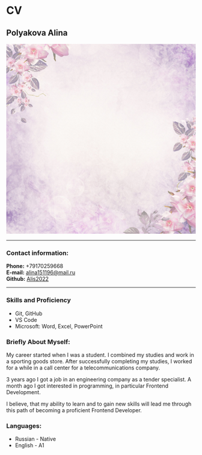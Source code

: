# CV
## Polyakova Alina 

![abc](./picture/fon.jpg)

*******
### Contact information:
**Phone:** +79170259668  
**E-mail:** alina151196@mail.ru  
**Github:** [Alis2022](https://github.com/Alis2022)

*******
### Skills and Proficiency
* Git, GitHub
* VS Code
* Microsoft: Word, Excel, PowerPoint

### Briefly About Myself:

My career started when I was a student. I combined my studies and work in a sporting goods store. After successfully completing my studies, I worked for a while in a call center for a telecommunications company.

3 years ago I got a job in an engineering company as a tender specialist. A month ago I got interested in programming, in particular Frontend Development.

I believe, that my ability to learn and to gain new skills will lead me through this path of becoming a proficient Frontend Developer.

### Languages:
* Russian - Native
* English - A1
